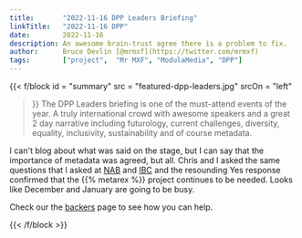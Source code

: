 ```yaml
---
title:       "2022-11-16 DPP Leaders Briefing"
linkTitle:   "2022-11-16 DPP"
date:        2022-11-16
description: An awesome brain-trust agree there is a problem to fix.
author:      Bruce Devlin [@mrmxf](https://twitter.com/mrmxf)
tags:        ["project",  "Mr MXF", "ModulaMedia", "DPP"]
---
```


{{< f/block
  id    = "summary"
  src   = "featured-dpp-leaders.jpg"
  srcOn = "left"
>}}
The DPP Leaders briefing is one of the must-attend events of the year. A truly
international crowd with awesome speakers and a great 2 day narrative including
futurology, current challenges, diversity, equality, inclusivity, sustainability
and of course metadata.

I can't blog about what was said on the stage, but I can say that the importance
of metadata was agreed, but all. Chris and I asked the same questions that I
asked at [NAB] and [IBC] and the resounding Yes response confirmed that the {{%
metarex %}} project continues to be needed. Looks like December and January are
going to be busy.

Check our the [backers] page to see how you can help.

[DPP]:         https://www.thedpp.com/events/leaders-briefing-2022
[NAB]:         /blog/2022/09/18/2022-09-18-ibc/
[IBC]:         /blog/2022/04/23/metarex-at-nab-2022-in-las-vegas/
[backers]: /docs/project/backers/

{{< /f/block >}}
